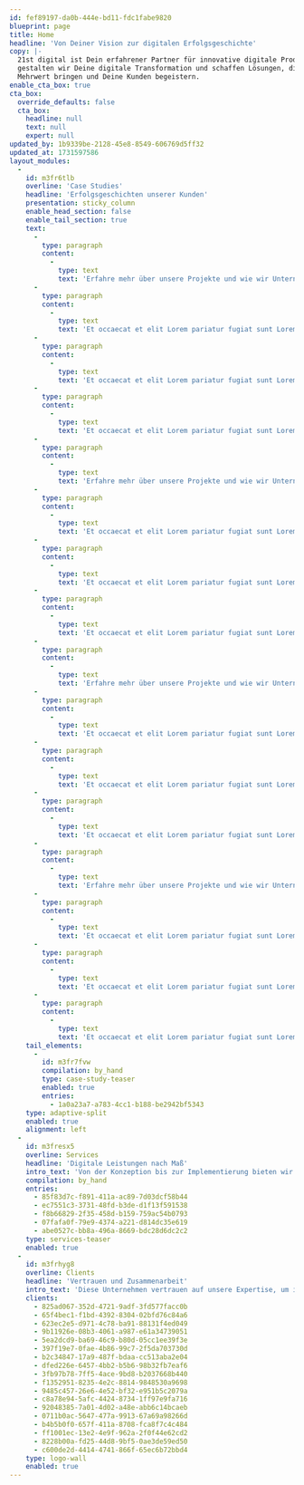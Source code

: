 ```yaml
---
id: fef89197-da0b-444e-bd11-fdc1fabe9820
blueprint: page
title: Home
headline: 'Von Deiner Vision zur digitalen Erfolgsgeschichte'
copy: |-
  21st digital ist Dein erfahrener Partner für innovative digitale Produkte. Gemeinsam
  gestalten wir Deine digitale Transformation und schaffen Lösungen, die messbaren
  Mehrwert bringen und Deine Kunden begeistern.
enable_cta_box: true
cta_box:
  override_defaults: false
  cta_box:
    headline: null
    text: null
    expert: null
updated_by: 1b9339be-2128-45e8-8549-606769d5ff32
updated_at: 1731597586
layout_modules:
  -
    id: m3fr6tlb
    overline: 'Case Studies'
    headline: 'Erfolgsgeschichten unserer Kunden'
    presentation: sticky_column
    enable_head_section: false
    enable_tail_section: true
    text:
      -
        type: paragraph
        content:
          -
            type: text
            text: 'Erfahre mehr über unsere Projekte und wie wir Unternehmen dabei unterstützt haben, ihre digitalen Herausforderungen zu meistern und innovative Lösungen zu finden.'
      -
        type: paragraph
        content:
          -
            type: text
            text: 'Et occaecat et elit Lorem pariatur fugiat sunt Lorem veniam nulla cupidatat est velit. Laboris ipsum ipsum ea anim eu tempor cillum laboris enim nisi quis quis. Aute nulla excepteur elit commodo minim minim esse ex excepteur. Ullamco ad fugiat do sint consequat ut amet. Sit amet eu in cupidatat laboris tempor anim veniam cillum. Enim sit nostrud elit do esse. Mollit id pariatur anim enim. Ex ad officia ut amet ipsum cupidatat aute tempor mollit ea culpa.'
      -
        type: paragraph
        content:
          -
            type: text
            text: 'Et occaecat et elit Lorem pariatur fugiat sunt Lorem veniam nulla cupidatat est velit. Laboris ipsum ipsum ea anim eu tempor cillum laboris enim nisi quis quis. Aute nulla excepteur elit commodo minim minim esse ex excepteur. Ullamco ad fugiat do sint consequat ut amet. Sit amet eu in cupidatat laboris tempor anim veniam cillum. Enim sit nostrud elit do esse. Mollit id pariatur anim enim. Ex ad officia ut amet ipsum cupidatat aute tempor mollit ea culpa.'
      -
        type: paragraph
        content:
          -
            type: text
            text: 'Et occaecat et elit Lorem pariatur fugiat sunt Lorem veniam nulla cupidatat est velit. Laboris ipsum ipsum ea anim eu tempor cillum laboris enim nisi quis quis. Aute nulla excepteur elit commodo minim minim esse ex excepteur. Ullamco ad fugiat do sint consequat ut amet. Sit amet eu in cupidatat laboris tempor anim veniam cillum. Enim sit nostrud elit do esse. Mollit id pariatur anim enim. Ex ad officia ut amet ipsum cupidatat aute tempor mollit ea culpa.'
      -
        type: paragraph
        content:
          -
            type: text
            text: 'Erfahre mehr über unsere Projekte und wie wir Unternehmen dabei unterstützt haben, ihre digitalen Herausforderungen zu meistern und innovative Lösungen zu finden.'
      -
        type: paragraph
        content:
          -
            type: text
            text: 'Et occaecat et elit Lorem pariatur fugiat sunt Lorem veniam nulla cupidatat est velit. Laboris ipsum ipsum ea anim eu tempor cillum laboris enim nisi quis quis. Aute nulla excepteur elit commodo minim minim esse ex excepteur. Ullamco ad fugiat do sint consequat ut amet. Sit amet eu in cupidatat laboris tempor anim veniam cillum. Enim sit nostrud elit do esse. Mollit id pariatur anim enim. Ex ad officia ut amet ipsum cupidatat aute tempor mollit ea culpa.'
      -
        type: paragraph
        content:
          -
            type: text
            text: 'Et occaecat et elit Lorem pariatur fugiat sunt Lorem veniam nulla cupidatat est velit. Laboris ipsum ipsum ea anim eu tempor cillum laboris enim nisi quis quis. Aute nulla excepteur elit commodo minim minim esse ex excepteur. Ullamco ad fugiat do sint consequat ut amet. Sit amet eu in cupidatat laboris tempor anim veniam cillum. Enim sit nostrud elit do esse. Mollit id pariatur anim enim. Ex ad officia ut amet ipsum cupidatat aute tempor mollit ea culpa.'
      -
        type: paragraph
        content:
          -
            type: text
            text: 'Et occaecat et elit Lorem pariatur fugiat sunt Lorem veniam nulla cupidatat est velit. Laboris ipsum ipsum ea anim eu tempor cillum laboris enim nisi quis quis. Aute nulla excepteur elit commodo minim minim esse ex excepteur. Ullamco ad fugiat do sint consequat ut amet. Sit amet eu in cupidatat laboris tempor anim veniam cillum. Enim sit nostrud elit do esse. Mollit id pariatur anim enim. Ex ad officia ut amet ipsum cupidatat aute tempor mollit ea culpa.'
      -
        type: paragraph
        content:
          -
            type: text
            text: 'Erfahre mehr über unsere Projekte und wie wir Unternehmen dabei unterstützt haben, ihre digitalen Herausforderungen zu meistern und innovative Lösungen zu finden.'
      -
        type: paragraph
        content:
          -
            type: text
            text: 'Et occaecat et elit Lorem pariatur fugiat sunt Lorem veniam nulla cupidatat est velit. Laboris ipsum ipsum ea anim eu tempor cillum laboris enim nisi quis quis. Aute nulla excepteur elit commodo minim minim esse ex excepteur. Ullamco ad fugiat do sint consequat ut amet. Sit amet eu in cupidatat laboris tempor anim veniam cillum. Enim sit nostrud elit do esse. Mollit id pariatur anim enim. Ex ad officia ut amet ipsum cupidatat aute tempor mollit ea culpa.'
      -
        type: paragraph
        content:
          -
            type: text
            text: 'Et occaecat et elit Lorem pariatur fugiat sunt Lorem veniam nulla cupidatat est velit. Laboris ipsum ipsum ea anim eu tempor cillum laboris enim nisi quis quis. Aute nulla excepteur elit commodo minim minim esse ex excepteur. Ullamco ad fugiat do sint consequat ut amet. Sit amet eu in cupidatat laboris tempor anim veniam cillum. Enim sit nostrud elit do esse. Mollit id pariatur anim enim. Ex ad officia ut amet ipsum cupidatat aute tempor mollit ea culpa.'
      -
        type: paragraph
        content:
          -
            type: text
            text: 'Et occaecat et elit Lorem pariatur fugiat sunt Lorem veniam nulla cupidatat est velit. Laboris ipsum ipsum ea anim eu tempor cillum laboris enim nisi quis quis. Aute nulla excepteur elit commodo minim minim esse ex excepteur. Ullamco ad fugiat do sint consequat ut amet. Sit amet eu in cupidatat laboris tempor anim veniam cillum. Enim sit nostrud elit do esse. Mollit id pariatur anim enim. Ex ad officia ut amet ipsum cupidatat aute tempor mollit ea culpa.'
      -
        type: paragraph
        content:
          -
            type: text
            text: 'Erfahre mehr über unsere Projekte und wie wir Unternehmen dabei unterstützt haben, ihre digitalen Herausforderungen zu meistern und innovative Lösungen zu finden.'
      -
        type: paragraph
        content:
          -
            type: text
            text: 'Et occaecat et elit Lorem pariatur fugiat sunt Lorem veniam nulla cupidatat est velit. Laboris ipsum ipsum ea anim eu tempor cillum laboris enim nisi quis quis. Aute nulla excepteur elit commodo minim minim esse ex excepteur. Ullamco ad fugiat do sint consequat ut amet. Sit amet eu in cupidatat laboris tempor anim veniam cillum. Enim sit nostrud elit do esse. Mollit id pariatur anim enim. Ex ad officia ut amet ipsum cupidatat aute tempor mollit ea culpa.'
      -
        type: paragraph
        content:
          -
            type: text
            text: 'Et occaecat et elit Lorem pariatur fugiat sunt Lorem veniam nulla cupidatat est velit. Laboris ipsum ipsum ea anim eu tempor cillum laboris enim nisi quis quis. Aute nulla excepteur elit commodo minim minim esse ex excepteur. Ullamco ad fugiat do sint consequat ut amet. Sit amet eu in cupidatat laboris tempor anim veniam cillum. Enim sit nostrud elit do esse. Mollit id pariatur anim enim. Ex ad officia ut amet ipsum cupidatat aute tempor mollit ea culpa.'
      -
        type: paragraph
        content:
          -
            type: text
            text: 'Et occaecat et elit Lorem pariatur fugiat sunt Lorem veniam nulla cupidatat est velit. Laboris ipsum ipsum ea anim eu tempor cillum laboris enim nisi quis quis. Aute nulla excepteur elit commodo minim minim esse ex excepteur. Ullamco ad fugiat do sint consequat ut amet. Sit amet eu in cupidatat laboris tempor anim veniam cillum. Enim sit nostrud elit do esse. Mollit id pariatur anim enim. Ex ad officia ut amet ipsum cupidatat aute tempor mollit ea culpa.'
    tail_elements:
      -
        id: m3fr7fvw
        compilation: by_hand
        type: case-study-teaser
        enabled: true
        entries:
          - 1a0a23a7-a783-4cc1-b188-be2942bf5343
    type: adaptive-split
    enabled: true
    alignment: left
  -
    id: m3fresx5
    overline: Services
    headline: 'Digitale Leistungen nach Maß'
    intro_text: 'Von der Konzeption bis zur Implementierung bieten wir umfassende Dienstleistungen, die Dein Projekt zum Erfolg führen.'
    compilation: by_hand
    entries:
      - 85f83d7c-f891-411a-ac89-7d03dcf58b44
      - ec7551c3-3731-48fd-b3de-d1f13f591538
      - f8b66829-2f35-458d-b159-759ac54b0793
      - 07fafa0f-79e9-4374-a221-d814dc35e619
      - abe0527c-bb8a-496a-8669-bdc28d6dc2c2
    type: services-teaser
    enabled: true
  -
    id: m3frhyg8
    overline: Clients
    headline: 'Vertrauen und Zusammenarbeit'
    intro_text: 'Diese Unternehmen vertrauen auf unsere Expertise, um ihre digitalen Visionen erfolgreich umzusetzen.'
    clients:
      - 825ad067-352d-4721-9adf-3fd577facc0b
      - 65f4bec1-f1bd-4392-8304-02bfd76c84a6
      - 623ec2e5-d971-4c78-ba91-88131f4ed049
      - 9b11926e-08b3-4061-a987-e61a34739051
      - 5ea2dcd9-ba69-46c9-b80d-05cc1ee39f3e
      - 397f19e7-0fae-4b86-99c7-2f5da703730d
      - b2c34847-17a9-487f-bdaa-cc513aba2e04
      - dfed226e-6457-4bb2-b5b6-98b32fb7eaf6
      - 3fb97b78-7ff5-4ace-9bd8-b2037668b440
      - f1352951-8235-4e2c-8814-9848530a9698
      - 9485c457-26e6-4e52-bf32-e951b5c2079a
      - c8a78e94-5afc-4424-8734-1ff97e9fa716
      - 92048385-7a01-4d02-a48e-abb6c14bcaeb
      - 0711b0ac-5647-477a-9913-67a69a98266d
      - b4b5b0f0-657f-411a-8708-fca8f7c4c484
      - ff1001ec-13e2-4e9f-962a-2f0f44e62cd2
      - 8228b00a-fd25-44d8-9bf5-0ae3de59ed50
      - c600de2d-4414-4741-866f-65ec6b72bbd4
    type: logo-wall
    enabled: true
---
```


